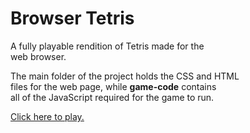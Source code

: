 # Browser Tetris
A fully playable rendition of Tetris made for the <br>
web browser.<br>

The main folder of the project holds the CSS and HTML <br>
files for the web page, while **game-code** contains <br>
all of the JavaScript required for the game to run. <br>

[Click here to play.](https://skylerdyoung.github.io/Browser-Tetris/)
